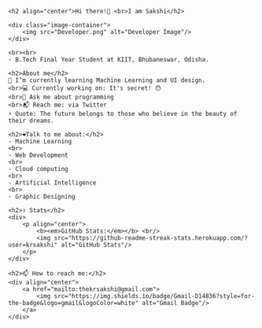     <h2 align="center">Hi there!👋 <br>I am Sakshi</h2>

    <div class="image-container">
        <img src="Developer.png" alt="Developer Image"/>
    </div>

    <br><br>
    - B.Tech Final Year Student at KIIT, Bhubaneswar, Odisha.

    <h2>About me</h2>
    🌱 I’m currently learning Machine Learning and UI design.
    <br>💻 Currently working on: It's secret! 😯
    <br>💬 Ask me about programming
    <br>📬 Reach me: via Twitter
    ⚡ Quote: The future belongs to those who believe in the beauty of their dreams.

    <h2>❤️Talk to me about:</h2>
    - Machine Learning
    <br>
    - Web Development
    <br>
    - Cloud computing
    <br>
    - Artificial Intelligence
    <br>
    - Graphic Designing

    <h2>✌️ Stats</h2>
    <div>
        <p align="center">
            <b><em>GitHub Stats:</em></b> <br/>
            <img src="https://github-readme-streak-stats.herokuapp.com/?user=krsakshi" alt="GitHub Stats"/>
        </p>
    </div>

    <h2>📫 How to reach me:</h2>
    <div align="center">
        <a href="mailto:thekrsakshi@gmail.com">
            <img src="https://img.shields.io/badge/Gmail-D14836?style=for-the-badge&logo=gmail&logoColor=white" alt="Gmail Badge"/>
        </a>
    </div>
